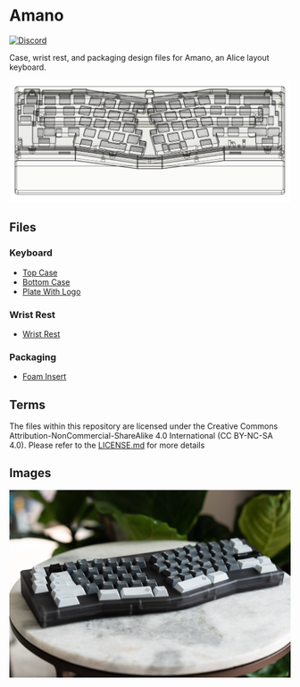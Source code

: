 # Amano
[![Discord](https://discord.com/api/guilds/763839131313766420/widget.png)](https://discord.com/invite/KeQSTKK)

Case, wrist rest, and packaging design files for Amano, an Alice layout keyboard. 

![Wireframe screenshot of a Case and Wrist Rest](PNGs/case-image.png)

## Files  
### Keyboard  
* [Top Case](STEPs/top-case.step) 
* [Bottom Case](STEPs/bottom-case.step)
* [Plate With Logo](STEPs/plate-with-logo.step)

### Wrist Rest 
* [Wrist Rest](STEPs/wrist-rest.step)

### Packaging 
* [Foam Insert](STEPs/foam-insert.step)

## Terms
The files within this repository are licensed under the Creative Commons Attribution-NonCommercial-ShareAlike 4.0 International (CC BY-NC-SA 4.0).
Please refer to the [LICENSE.md](LICENSE.md) for more details

## Images
![Picture of the Amano keyboard](PNGs/amano.jpg)
